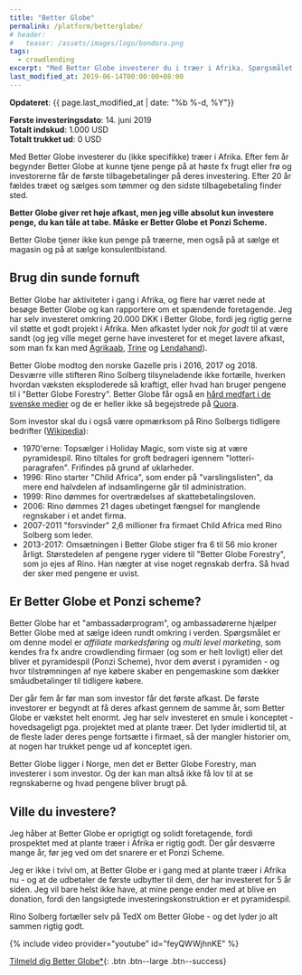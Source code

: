 ```yaml
---
title: "Better Globe"
permalink: /platform/betterglobe/
# header:
#   teaser: /assets/images/logo/bondora.png
tags:
  - crowdlending
excerpt: "Med Better Globe investerer du i træer i Afrika. Spørgsmålet er om det er et Ponzi scheme"
last_modified_at: 2019-06-14T00:00:00+08:00
---
```


**Opdateret**: {{ page.last_modified_at | date: "%b %-d, %Y"}}

**Første investeringsdato**: 14. juni 2019  
**Totalt indskud**: 1.000 USD  
**Totalt trukket ud**: 0 USD

Med Better Globe investerer du (ikke specifikke) træer i Afrika. Efter fem år begynder Better Globe at kunne tjene penge på at høste fx frugt eller frø og investorerne får de første tilbagebetalinger på deres investering. Efter 20 år fældes træet og sælges som tømmer og den sidste tilbagebetaling finder sted. 

**Better Globe giver ret høje afkast, men jeg ville absolut kun investere penge, du kan tåle at tabe. Måske er Better Globe et Ponzi Scheme.**

Better Globe tjener ikke kun penge på træerne, men også på at sælge et magasin og på at sælge konsulentbistand. 

## Brug din sunde fornuft

Better Globe har aktiviteter i gang i Afrika, og flere har været nede at besøge Better Globe og kan rapportere om et spændende foretagende. Jeg har selv investeret omkring 20.000 DKK i Better Globe, fordi jeg rigtig gerne vil støtte et godt projekt i Afrika. Men afkastet lyder nok _for godt_ til at være sandt (og jeg ville meget gerne have investeret for et meget lavere afkast, som man fx kan med [Agrikaab](/platform/agrikaab/), [Trine](/platform/trine/) og [Lendahand](/platform/lendahand/)).

Better Globe modtog den norske Gazelle pris i 2016, 2017 og 2018. Desværre ville stifteren Rino Solberg tilsyneladende ikke fortælle, hverken hvordan væksten eksploderede så kraftigt, eller hvad han bruger pengene til i "Better Globe Forestry". Better Globe får også en [hård medfart i de svenske medier](https://www.bistandsaktuelt.no/nyheter/2019/rino-solberg-og-selskapet-better-globe-i-mediestorm-i-sverige/) og de er heller ikke så begejstrede på [Quora](https://www.quora.com/What-are-your-thoughts-on-investments-in-Better-Globe).

Som investor skal du i også være opmærksom på Rino Solbergs tidligere bedrifter ([Wikipedia](https://no.wikipedia.org/wiki/Better_Globe)):

- 1970'erne: Topsælger i Holiday Magic, som viste sig at være pyramidespil. Rino tiltales for groft bedrageri igennem "lotteri-paragrafen". Frifindes på grund af uklarheder.
- 1996: Rino starter "Child Africa", som ender på "varslingslisten", da mere end halvdelen af indsamlingerne går til administration. 
- 1999: Rino dømmes for overtrædelses af skattebetalingsloven.
- 2006: Rino dømmes 21 dages ubetinget fængsel for manglende regnskaber i et andet firma.
- 2007-2011 "forsvinder" 2,6 millioner fra firmaet Child Africa med Rino Solberg som leder.
- 2013-2017: Omsætningen i Better Globe stiger fra 6 til 56 mio kroner årligt. Størstedelen af pengene ryger videre til "Better Globe Forestry", som jo ejes af Rino. Han nægter at vise noget regnskab derfra. Så hvad der sker med pengene er uvist.

## Er Better Globe et Ponzi scheme?

Better Globe har et "ambassadørprogram", og ambassadørerne hjælper Better Globe med at sælge ideen rundt omkring i verden. Spørgsmålet er om denne model er _affiliate markedsføring_ og _multi level marketing_, som kendes fra fx andre crowdlending firmaer (og som er helt lovligt) eller det bliver et pyramidespil (Ponzi Scheme), hvor dem øverst i pyramiden - og hvor tilstrømningen af nye købere skaber en pengemaskine som dækker småudbetalinger til tidligere købere. 

Der går fem år før man som investor får det første afkast. De første investorer er begyndt at få deres afkast gennem de samme år, som Better Globe er vækstet helt enormt. Jeg har selv investeret en smule i konceptet - hovedsageligt pga. projektet med at plante træer. Det lyder imidlertid til, at de fleste lader deres penge fortsætte i firmaet, så der mangler historier om, at nogen har trukket penge ud af konceptet igen.

Better Globe ligger i Norge, men det er Better Globe Forestry, man investerer i som investor. Og der kan man altså ikke få lov til at se regnskaberne og hvad pengene bliver brugt på.

## Ville du investere?

Jeg håber at Better Globe er oprigtigt og solidt foretagende, fordi prospektet med at plante træer i Afrika er rigtig godt. Der går desværre mange år, før jeg ved om det snarere er et Ponzi Scheme.

Jeg er ikke i tvivl om, at Better Globe er i gang med at plante træer i Afrika nu - og at de udbetaler de første udbytter til dem, der har investeret for 5 år siden. Jeg vil bare helst ikke have, at mine penge ender med at blive en donation, fordi den langsigtede investeringskonstruktion er et pyramidespil.

Rino Solberg fortæller selv på TedX om Better Globe - og det lyder jo alt sammen rigtig godt.

{% include video provider="youtube" id="feyQWWjhnKE" %}

[Tilmeld dig Better Globe\*](/go/betterglobe/){: .btn .btn--large .btn--success}
